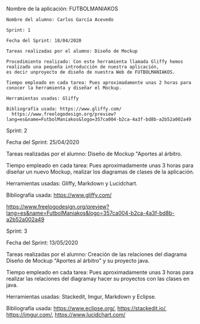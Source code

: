 Nombre de la aplicación: FUTBOLMANIAKOS
		
	Nombre del alumno: Carlos García Acevedo	

	Sprint: 1
	
	Fecha del Sprint: 18/04/2020
	
	Tareas realizadas por el alumno: Diseño de Mockup
	
	Procedimiento realizado: Con este herramienta llamada Gliffy hemos realizado una pequeña introducción de nuestra aplicación,
	es decir unproyecto de diseño de nuestra Web de FUTBOLMANIAKOS.
	
	Tiempo empleado en cada tarea: Pues aproximadamente unas 2 horas para conocer la herramienta y diseñar el Mockup.
	
	Herramientas usadas: Gliffy
	
	Bibliografía usada: https://www.gliffy.com/
      https://www.freelogodesign.org/preview?lang=es&name=FutbolManiakos&logo=357ca004-b2ca-4a3f-bd8b-a2b52a002a49


Sprint: 2

Fecha del Sprint: 25/04/2020

Tareas realizadas por el alumno: Diseño de Mockup "Aportes al árbitro.

Tiempo empleado en cada tarea: Pues aproximadamente unas 3 horas para diseñar un nuevo Mockup, realizar los diagramas de clases de la aplicación.

Herramientas usadas: Gliffy, Markdown y Lucidchart.

Bibliografía usada: https://www.gliffy.com/

https://www.freelogodesign.org/preview?lang=es&name=FutbolManiakos&logo=357ca004-b2ca-4a3f-bd8b-a2b52a002a49

Sprint: 3

Fecha del Sprint: 13/05/2020

Tareas realizadas por el alumno: Creación de las relaciones del diagrama Diseño de Mockup "Aportes al árbitro" y su proyecto java.

Tiempo empleado en cada tarea: Pues aproximadamente unas 3 horas para realizar las relaciones del diagramay hacer su proyectos con las clases en java.

Herramientas usadas: Stackedit, Imgur, Markdown y Eclipse.

Bibliografía usada:  https://www.eclipse.org/, https://stackedit.io/, https://imgur.com/, https://www.lucidchart.com/

  

